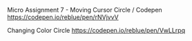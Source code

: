 Micro Assignment 7 - Moving Cursor Circle / Codepen
https://codepen.io/reblue/pen/rNVjvvV

Changing Color Circle
https://codepen.io/reblue/pen/VwLLrpq
